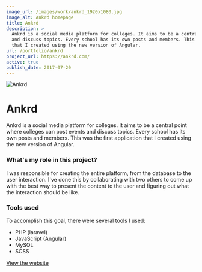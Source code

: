 ```yaml
---
image_url: /images/work/ankrd_1920x1080.jpg
image_alt: Ankrd homepage
title: Ankrd
description: >
  Ankrd is a social media platform for colleges. It aims to be a central point where colleges can post events
  and discuss topics. Every school has its own posts and members. This was the first application
  that I created using the new version of Angular.
url: /portfolio/ankrd
project_url: https://ankrd.com/
active: true
publish_date: 2017-07-20
---
```


![Ankrd](/images/work/ankrd_1920x1080.jpg "Ankrd homepage")

# Ankrd

Ankrd is a social media platform for colleges. It aims to be a central point where colleges can post events and 
discuss topics. Every school has its own posts and members. This was the first application that I created using 
the new version of Angular.

### What's my role in this project?
I was responsible for creating the entire platform, from the database to the user interaction. 
I've done this by collaborating with two others to come up with the best way to present the content to the 
user and figuring out what the interaction should be like.

### Tools used
To accomplish this goal, there were several tools I used:
- PHP (laravel)
- JavaScript (Angular)
- MySQL
- SCSS

<a href="https://ankrd.com/" target="_blank" class="link link--underline">View the website</a>

